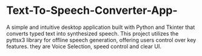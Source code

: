 # Text-To-Speech-Converter-App-
A simple and intuitive desktop application built with Python and Tkinter that converts typed text into synthesized speech. This project utilizes the pyttsx3 library for offline speech generation, offering users control over key features. they are Voice Selection, speed control and clear UI. 
